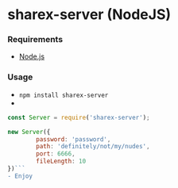 # sharex-server (NodeJS)

### Requirements
- [Node.js](https://nodejs.org/en)

### Usage
- `npm install sharex-server`
- 
```js
const Server = require('sharex-server');

new Server({
        password: 'password',
        path: 'definitely/not/my/nudes',
        port: 6666,
        fileLength: 10
})```
- Enjoy
